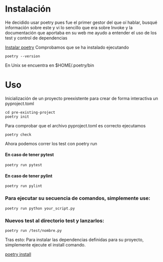 # Instalación
He decidido usar poetry pues fue el primer gestor del que oí hablar, busqué información sobre este y vi lo sencillo que era sobre Invoke y la documentación que aportaba en su web me ayudo a entender el uso de los test y control de dependencias


[Instalar poetry](https://python-poetry.org/docs/#installation)
Comprobamos que se ha instalado ejecutando 
~~~
poetry --version
~~~
En Unix se encuentra en $HOME/.poetry/bin

# Uso
Inicialización de un proyecto preexistente para crear de forma interactiva un pyproject.toml
~~~
cd pre-existing-project
poetry init 
~~~
Para comprobar que el archivo pyproject.toml es correcto ejecutamos
~~~
poetry check
~~~


Ahora podemos correr los test con poetry run

#### En caso de tener pytest
~~~
poetry run pytest
~~~
#### En caso de tener pylint
~~~
poetry run pylint
~~~
### Para ejecutar su secuencia de comandos, simplemente use: 
~~~
poetry run python your_script.py
~~~
### Nuevos test al directorio test y lanzarlos:
~~~
poetry run /test/nombre.py
~~~


Tras esto: Para instalar las dependencias definidas para su proyecto, simplemente ejecute el install comando.

[poetry install](https://python-poetry.org/docs/basic-usage/#installing-dependencies)
